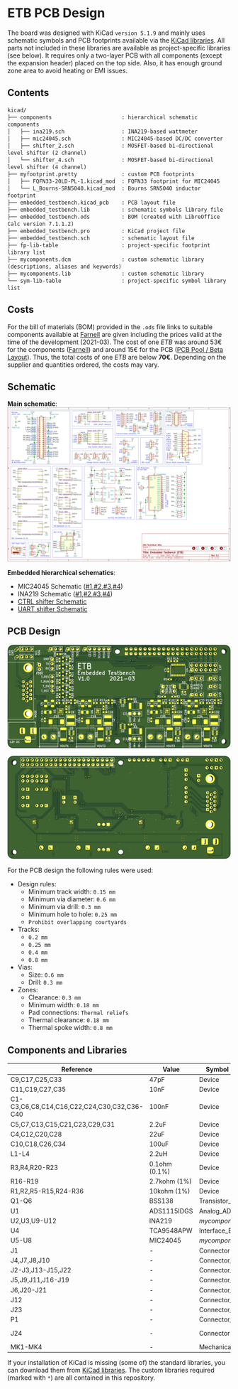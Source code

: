 # ETB PCB Design

The board was designed with KiCad `version 5.1.9` and mainly uses schematic symbols and PCB footprints available via the [KiCad libraries](https://kicad.org/libraries/download/).
All parts not included in these libraries are available as project-specific libraries (see below).
It requires only a two-layer PCB with all components (except the expansion header) placed on the top side.
Also, it has enough ground zone area to avoid heating or EMI issues.


## Contents

```
kicad/
├── components                      : hierarchical schematic components
│   ├── ina219.sch                  : INA219-based wattmeter
│   ├── mic24045.sch                : MIC24045-based DC/DC converter
│   ├── shifter_2.sch               : MOSFET-based bi-directional level shifter (2 channel)
│   └── shifter_4.sch               : MOSFET-based bi-directional level shifter (4 channel)
├── myfootprint.pretty              : custom PCB footprints
│   ├── FQFN33-20LD-PL-1.kicad_mod  : FQFN33 footprint for MIC24045
│   └── L_Bourns-SRN5040.kicad_mod  : Bourns SRN5040 inductor footprint
├── embedded_testbench.kicad_pcb    : PCB layout file
├── embedded_testbench.lib          : schematic symbols library file
├── embedded_testbench.ods          : BOM (created with LibreOffice Calc version 7.1.1.2)
├── embedded_testbench.pro          : KiCad project file
├── embedded_testbench.sch          : schematic layout file
├── fp-lib-table                    : project-specific footprint library list
├── mycomponents.dcm                : custom schematic library (descriptions, aliases and keywords)
├── mycomponents.lib                : custom schematic library
└── sym-lib-table                   : project-specific symbol library list
```

## Costs

For the bill of materials (BOM) provided in the `.ods` file links to suitable components available at [Farnell](https://www.farnell.com/) are given including the prices valid at the time of the development (2021-03).
The cost of one *ETB* was around 53€ for the components ([Farnell](https://www.farnell.com/)) and around 15€ for the PCB ([PCB Pool / Beta Layout](https://eu.beta-layout.com/pcb/)).
Thus, the total costs of one *ETB* are below **70€**.
Depending on the supplier and quantities ordered, the costs may vary.


## Schematic

**Main schematic**:  
![Main Schematic (/media/schematic/embedded_testbench-main.svg)](../media/schematic/embedded_testbench-main.svg)

**Embedded hierarchical schematics**:  
* MIC24045 Schematic ([#1](../media/schematic/embedded_testbench-mic1.svg),[#2](../media/schematic/embedded_testbench-mic2.svg),[#3](../media/schematic/embedded_testbench-mic3.svg),[#4](../media/schematic/embedded_testbench-mic4.svg))  
* INA219 Schematic ([#1](../media/schematic/embedded_testbench-ina1.svg),[#2](../media/schematic/embedded_testbench-ina2.svg),[#3](../media/schematic/embedded_testbench-ina3.svg),[#4](../media/schematic/embedded_testbench-ina4.svg))  
* [CTRL shifter Schematic](../media/schematic/embedded_testbench-shifter_ctrl.svg)  
* [UART shifter Schematic](../media/schematic/embedded_testbench-shifter_uart.svg)  


## PCB Design

![PCB front (/media/pcb/embedded_testbench-front.png)](../media/pcb/embedded_testbench-front.png)

![PCB back (/media/pcb/embedded_testbench-back.png)](../media/pcb/embedded_testbench-back.png)

For the PCB design the following rules were used:
* Design rules:
    * Minimum track width: `0.15 mm`
    * Minimum via diameter: `0.6 mm`
    * Minimum via drill: `0.3 mm`
    * Minimum hole to hole: `0.25 mm`
    * `Prohibit overlapping courtyards`
* Tracks:
    * `0.2 mm`
    * `0.25 mm`
    * `0.4 mm`
    * `0.8 mm`
* Vias:
    * Size: `0.6 mm`
    * Drill: `0.3 mm`
* Zones:
    * Clearance: `0.3 mm`
    * Minimum width: `0.18 mm`
    * Pad connections: `Thermal reliefs`
    * Thermal clearance: `0.18 mm`
    * Thermal spoke width: `0.8 mm`


## Components and Libraries

| Reference | Value | Symbol Library | Symbol | Footprint Library | Footprint |
|-----------|-------|----------------|--------|-------------------|-----------|
| C9,C17,C25,C33 | 47pF | Device | C | Capacitor_SMD | C_0603_1608Metric |
| C11,C19,C27,C35 | 10nF | Device | C | Capacitor_SMD | C_0603_1608Metric |
| C1-C3,C6,C8,C14,C16,C22,C24,C30,C32,C36-C40 | 100nF | Device | C | Capacitor_SMD | C_0603_1608Metric |
| C5,C7,C13,C15,C21,C23,C29,C31 | 2.2uF | Device | C | Capacitor_SMD | C_1206_3216Metric |
| C4,C12,C20,C28 | 22uF | Device | C | Capacitor_SMD | C_1206_3216Metric |
| C10,C18,C26,C34 | 100uF | Device | CP1 | Capacitor_Tantalum_SMD | CP_EIA-7343-31_Kemet-D |
| L1-L4 | 2.2uH | Device | L | *myfootprint*`*` | L_Bourns-SRN5040 |
| R3,R4,R20-R23 | 0.1ohm (0.1%) | Device | R | Resistor_SMD | R_2512_6332Metric |
| R16-R19 | 2.7kohm (1%) | Device | R | Resistor_SMD | R_0603_1608Metric |
| R1,R2,R5-R15,R24-R36 | 10kohm (1%) | Device | R | Resistor_SMD | R_0603_1608Metric |
| Q1-Q6 | BSS138 | Transistor_FET | BSS138 | Package_TO_SOT_SMD | SOT-23 |
| U1 | ADS1115IDGS | Analog_ADC | DS1115IDGS | Package_SO | TSSOP-10_3x3mm_P0.5mm |
| U2,U3,U9-U12 | INA219 | *mycomponents*`*` | INA219 | Package_TO_SOT_SMD | SOT-23-8 |
| U4 | TCA9548APW | Interface_Expansion | TCA9548APWR | Package_SO | TSSOP-24_4.4x7.8mm_P0.65mm |
| U5-U8 | MIC24045 | *mycomponents*`*` | MIC24045 | *myfootprint*`*` | FQFN33-20LD-PL-1 |
| J1 | - | Connector | Barrel_Jack_Switch | Connector_BarrelJack | BarrelJack_Horizontal |
| J4,J7,J8,J10 | - | Connector_Generic | Conn_01x02 | TerminalBlock_Philmore | TerminalBlock_Philmore_TB132_1x02_P5.00mm_Horizontal |
| J2-J3,J13-J15,J22 | - | Connector_Generic | Conn_01x02 | Connector_PinHeader_2.54mm | PinHeader_1x02_P2.54mm_Vertical |
| J5,J9,J11,J16-J19 | - | Connector_Generic | Conn_01x03 | Connector_PinHeader_2.54mm | PinHeader_1x03_P2.54mm_Vertical |
| J6,J20-J21 | - | Connector_Generic | Conn_01x04 | Connector_PinHeader_2.54mm | PinHeader_1x04_P2.54mm_Vertical |
| J12 | - | Connector_Generic | Conn_01x06 | Connector_PinHeader_2.54mm | PinHeader_1x06_P2.54mm_Vertical |
| J23 | - | Connector_Generic | Conn_02x06_Counter_Clockwise | Connector_PinHeader_2.54mm | PinHeader_2x06_P2.54mm_Vertical |
| P1 | - | Connector_Generic | Conn_02x20_Odd_Even | Connector_PinHeader_2.54mm | PinHeader_2x20_P2.54mm_Vertical |
| J24 | - | Connector | DB15_Female_HighDensity_MountingHoles | Connector_Dsub | DSUB-15-HD_Female_Horizontal_P2.29x1.98mm_EdgePinOffset8.35mm_Housed_MountingHolesOffset10.89mm |
| MK1-MK4 | - | Mechanical | MountingHole | MountingHole | MountingHole_2.7mm_M2.5 |


If your installation of KiCad is missing (some of) the standard libraries, you can download them from [KiCad libraries](https://kicad.org/libraries/download/).
The custom libraries required (marked with `*`) are all contained in this repository.

